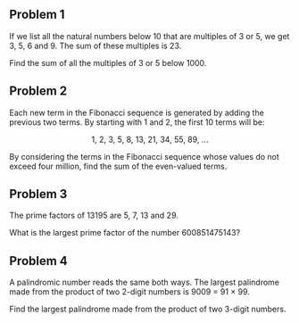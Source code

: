 ## Problem 1
If we list all the natural numbers below 10 that are multiples of 3 or 5, we get 3, 5, 6 and 9. The sum of these multiples is 23.

Find the sum of all the multiples of 3 or 5 below 1000.

## Problem 2
Each new term in the Fibonacci sequence is generated by adding the previous two terms. By starting with 1 and 2, the first 10 terms will be:

<p align="center">1, 2, 3, 5, 8, 13, 21, 34, 55, 89, ...</p>

By considering the terms in the Fibonacci sequence whose values do not exceed four million, find the sum of the even-valued terms.

## Problem 3
The prime factors of 13195 are 5, 7, 13 and 29.

What is the largest prime factor of the number 600851475143?

##  Problem 4
A palindromic number reads the same both ways. The largest palindrome made from the product of two 2-digit numbers is 9009 = 91 × 99.

Find the largest palindrome made from the product of two 3-digit numbers.
